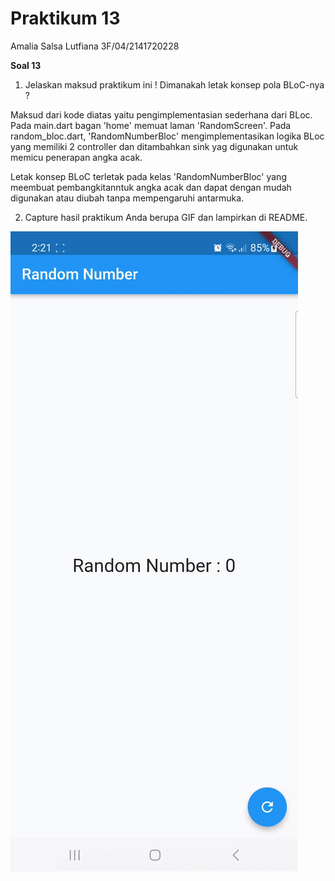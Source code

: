 # Praktikum 13

Amalia Salsa Lutfiana
3F/04/2141720228

**Soal 13**

1. Jelaskan maksud praktikum ini ! Dimanakah letak konsep pola BLoC-nya ?

Maksud dari kode diatas yaitu pengimplementasian sederhana dari BLoc. Pada main.dart bagan 'home' memuat laman 'RandomScreen'. Pada random_bloc.dart, 'RandomNumberBloc'  mengimplementasikan logika BLoc yang memiliki 2 controller dan ditambahkan sink yag digunakan untuk memicu penerapan angka acak.

Letak konsep BLoC terletak pada kelas 'RandomNumberBloc' yang meembuat pembangkitanntuk angka acak dan dapat dengan mudah digunakan atau diubah tanpa mempengaruhi antarmuka.

2. Capture hasil praktikum Anda berupa GIF dan lampirkan di README.

![gif bloc_random_amal](images/soal13.gif)